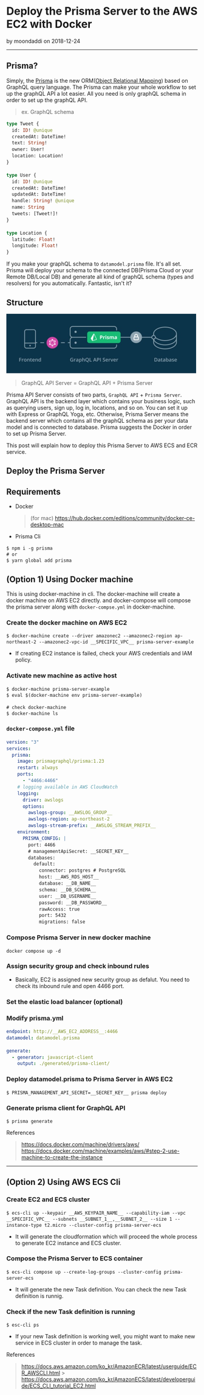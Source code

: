 # Deploy the Prisma Server to the AWS EC2 with Docker

by moondaddi on 2018-12-24

---

## Prisma?

Simply, the [Prisma](https://www.prisma.io/) is the new ORM([Object Relational Mapping](https://en.wikipedia.org/wiki/Object-relational_mapping)) based on GraphQL query language. The Prisma can make your whole workflow to set up the graphQL API a lot easier. All you need is only graphQL schema in order to set up the graphQL API.

> ex. GraphQL schema

```graphql
type Tweet {
  id: ID! @unique
  createdAt: DateTime!
  text: String!
  owner: User!
  location: Location!
}

type User {
  id: ID! @unique
  createdAt: DateTime!
  updatedAt: DateTime!
  handle: String! @unique
  name: String
  tweets: [Tweet!]!
}

type Location {
  latitude: Float!
  longitude: Float!
}
```

If you make your graphQL schema to `datamodel.prisma` file. It's all set. Prisma will deploy your schema to the connected DB(Prisma Cloud or your Remote DB/Local DB) and generate all kind of graphQL schema (types and resolvers) for you automatically. Fantastic, isn't it?

## Structure

![Prisma structure](/static/images/post_img/prisma_structure.jpg)

> GraphQL API Server = GraphQL API + Prisma Server

Prisma API Server consists of two parts, `GraphQL API` + `Prisma Server`. GraphQL API is the backend layer which contains your business logic, such as querying users, sign up, log in, locations, and so on. You can set it up with Express or GraphQL Yoga, etc. Otherwise, Prisma Server means the backend server which contains all the graphQL schema as per your data model and is connected to database. Prisma suggests the Docker in order to set up Prisma Server.

This post will explain how to deploy this Prisma Server to AWS ECS and ECR service.

## Deploy the Prisma Server

## Requirements

- Docker

  > (for mac) https://hub.docker.com/editions/community/docker-ce-desktop-mac

- Prisma Cli

```shell
$ npm i -g prisma
# or
$ yarn global add prisma
```

## (Option 1) Using Docker machine

This is using docker-machine in cli. The docker-machine will create a docker machine on AWS EC2 directly. and docker-compose will compose the prisma server along with `docker-compse.yml` in docker-machine.

### Create the docker machine on AWS EC2

```shell
$ docker-machine create --driver amazonec2 --amazonec2-region ap-northeast-2 --amazonec2-vpc-id __SPECIFIC_VPC__ prisma-server-example
```

- If creating EC2 instance is failed, check your AWS credentials and IAM policy.

### Activate new machine as active host

```shell
$ docker-machine prisma-server-example
$ eval $(docker-machine env prisma-server-example)

# check docker-machine
$ docker-machine ls
```

### `docker-compose.yml` file

```yml
version: "3"
services:
  prisma:
    image: prismagraphql/prisma:1.23
    restart: always
    ports:
      - "4466:4466"
    # logging available in AWS CloudWatch
    logging:
      driver: awslogs
      options:
        awslogs-group: __AWSLOG_GROUP__
        awslogs-region: ap-northeast-2
        awslogs-stream-prefix: __AWSLOG_STREAM_PREFIX__
    environment:
      PRISMA_CONFIG: |
        port: 4466
        # managementApiSecret: __SECRET_KEY__
        databases:
          default:
            connector: postgres # PostgreSQL
            host: __AWS_RDS_HOST__
            database: __DB_NAME__
            schema: __DB_SCHEMA__
            user: __DB_USERNAME__
            password: __DB_PASSWORD__
            rawAccess: true
            port: 5432
            migrations: false
```

### Compose Prisma Server in new docker machine

```shell
docker compose up -d
```

### Assign security group and check inbound rules

- Basically, EC2 is assigned new security group as defalut. You need to check its inbound rule and open 4466 port.

### Set the elastic load balancer (optional)

### Modify prisma.yml

```yml
endpoint: http://__AWS_EC2_ADDRESS__:4466
datamodel: datamodel.prisma

generate:
  - generator: javascript-client
    output: ./generated/prisma-client/
```

### Deploy datamodel.prisma to Prisma Server in AWS EC2

```shell
$ PRISMA_MANAGEMENT_API_SECRET=__SECRET_KEY__ prisma deploy
```

### Generate prisma client for GraphQL API

```shell
$ prisma generate
```

References

> https://docs.docker.com/machine/drivers/aws/ https://docs.docker.com/machine/examples/aws/#step-2-use-machine-to-create-the-instance

---

## (Option 2) Using AWS ECS Cli

### Create EC2 and ECS cluster

```shell
$ ecs-cli up --keypair __AWS_KEYPAIR_NAME__ --capability-iam --vpc __SPECIFIC_VPC__ --subnets __SUBNET_1__,__SUBNET_2__ --size 1 --instance-type t2.micro --cluster-config prisma-server-ecs
```

- It will generate the cloudformation which will proceed the whole process to generate EC2 instance and ECS cluster.

### Compose the Prisma Server to ECS container

```shell
$ ecs-cli compose up --create-log-groups --cluster-config prisma-server-ecs
```

- It will generate the new Task definition. You can check the new Task definition is runnig.

### Check if the new Task definition is running

```shell
$ esc-cli ps
```

- If your new Task definition is working well, you might want to make new service in ECS cluster in order to manage the task.

References

> https://docs.aws.amazon.com/ko_kr/AmazonECR/latest/userguide/ECR_AWSCLI.html > https://docs.aws.amazon.com/ko_kr/AmazonECS/latest/developerguide/ECS_CLI_tutorial_EC2.html
